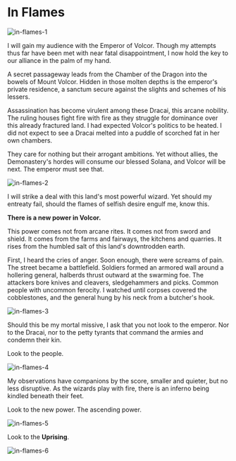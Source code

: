 <style>
  .center {
    display: block;
    margin-left: auto;
    margin-right: auto;
  }
</style>

# In Flames

<img src="https://media.githubusercontent.com/media/nathaneastwood/fablore/main/src/main-story/08-uprising/media/in-flames-1.webp" alt="in-flames-1" class="center">

I will gain my audience with the Emperor of Volcor. Though my attempts thus far have been met with near fatal disappointment, I now hold the key to our alliance in the palm of my hand.

A secret passageway leads from the Chamber of the Dragon into the bowels of Mount Volcor. Hidden in those molten depths is the emperor's private residence, a sanctum secure against the slights and schemes of his lessers.

Assassination has become virulent among these Dracai, this arcane nobility. The ruling houses fight fire with fire as they struggle for dominance over this already fractured land. I had expected Volcor's politics to be heated. I did not expect to see a Dracai melted into a puddle of scorched fat in her own chambers.

They care for nothing but their arrogant ambitions. Yet without allies, the Demonastery's hordes will consume our blessed Solana, and Volcor will be next. The emperor must see that.

<img src="https://media.githubusercontent.com/media/nathaneastwood/fablore/main/src/main-story/08-uprising/media/in-flames-2.webp" alt="in-flames-2" class="center">

I will strike a deal with this land's most powerful wizard. Yet should my entreaty fail, should the flames of selfish desire engulf me, know this.

**There is a new power in Volcor.**

This power comes not from arcane rites. It comes not from sword and shield. It comes from the farms and fairways, the kitchens and quarries. It rises from the humbled salt of this land's downtrodden earth.

First, I heard the cries of anger. Soon enough, there were screams of pain. The street became a battlefield. Soldiers formed an armored wall around a hollering general, halberds thrust outward at the swarming foe. The attackers bore knives and cleavers, sledgehammers and picks. Common people with uncommon ferocity. I watched until corpses covered the cobblestones, and the general hung by his neck from a butcher's hook.

<img src="https://media.githubusercontent.com/media/nathaneastwood/fablore/main/src/main-story/08-uprising/media/in-flames-3.webp" alt="in-flames-3" class="center">

Should this be my mortal missive, I ask that you not look to the emperor. Nor to the Dracai, nor to the petty tyrants that command the armies and condemn their kin.

Look to the people.

<img src="https://media.githubusercontent.com/media/nathaneastwood/fablore/main/src/main-story/08-uprising/media/in-flames-4.webp" alt="in-flames-4" class="center">

My observations have companions by the score, smaller and quieter, but no less disruptive. As the wizards play with fire, there is an inferno being kindled beneath their feet.

Look to the new power. The ascending power.

<img src="https://media.githubusercontent.com/media/nathaneastwood/fablore/main/src/main-story/08-uprising/media/in-flames-5.webp" alt="in-flames-5" class="center">

Look to the **Uprising**.

<img src="https://media.githubusercontent.com/media/nathaneastwood/fablore/main/src/main-story/08-uprising/media/in-flames-6.webp" alt="in-flames-6" class="center">
